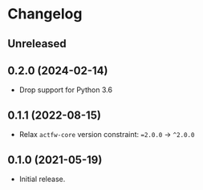 # Changelog

## Unreleased

## 0.2.0 (2024-02-14)

- Drop support for Python 3.6

## 0.1.1 (2022-08-15)

- Relax `actfw-core` version constraint: `=2.0.0` -> `^2.0.0`

## 0.1.0 (2021-05-19)

- Initial release.

